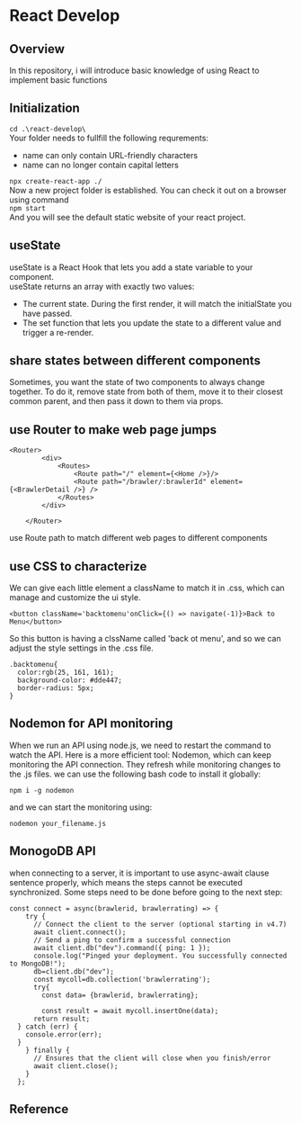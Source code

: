# React Develop

## Overview

In this repository, i will introduce basic knowledge of using React to implement basic functions

## Initialization
`cd .\react-develop\`  
Your folder needs to fullfill the following requrements:
 * name can only contain URL-friendly characters
* name can no longer contain capital letters  

`npx create-react-app ./`  
Now a new project folder is established. You can check it out on a browser using command  
`npm start`  
And you will see the default static website of your react project.

## useState
useState is a React Hook that lets you add a state variable to your component.   
useState returns an array with exactly two values:

* The current state. During the first render, it will match the initialState you have passed.
* The set function that lets you update the state to a different value and trigger a re-render.
## share states between different components
Sometimes, you want the state of two components to always change together. To do it, remove state from both of them, move it to their closest common parent, and then pass it down to them via props. 

## use Router to make web page jumps
```
<Router>
        <div>
            <Routes>
                <Route path="/" element={<Home />}/>
                <Route path="/brawler/:brawlerId" element={<BrawlerDetail />} />       
            </Routes>
        </div>

    </Router>
```
use Route path to match different web pages to different components
## use CSS to characterize
We can give each little element a className to match it in .css, which can manage and customize the ui style.
```
<button className='backtomenu'onClick={() => navigate(-1)}>Back to Menu</button>
```
So this button is having a clssName called 'back ot menu', and so we can adjust the style settings in the .css file.
```
.backtomenu{
  color:rgb(25, 161, 161);
  background-color: #dde447;
  border-radius: 5px;
}
```

## Nodemon for API monitoring
When we run an API using node.js, we need to restart the command to watch the API. Here is a more efficient tool: Nodemon, which can keep monitoring the API connection. They refresh while monitoring changes to the .js files.
we can use the following bash code to install it globally:
```
npm i -g nodemon
```
and we can start the monitoring using:
```
nodemon your_filename.js
```

## MonogoDB API 
when connecting to a server, it is important to use async-await clause sentence properly, which means the steps cannot be executed synchronized. Some steps need to be done before going to the next step:
```
const connect = async(brawlerid, brawlerrating) => {
    try {
      // Connect the client to the server (optional starting in v4.7)
      await client.connect();
      // Send a ping to confirm a successful connection
      await client.db("dev").command({ ping: 1 });
      console.log("Pinged your deployment. You successfully connected to MongoDB!");
      db=client.db("dev");
      const mycoll=db.collection('brawlerrating');
      try{
        const data= {brawlerid, brawlerrating};
        
        const result = await mycoll.insertOne(data);
      return result;
  } catch (err) {
    console.error(err);
  }
    } finally {
      // Ensures that the client will close when you finish/error
      await client.close();
    }
  };
```
## Reference



